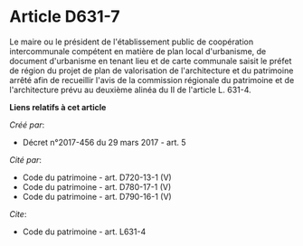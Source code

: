 # Article D631-7

Le maire ou le président de l'établissement public de coopération intercommunale compétent en matière de plan local
d'urbanisme, de document d'urbanisme en tenant lieu et de carte communale saisit le préfet de région du projet de plan de
valorisation de l'architecture et du patrimoine arrêté afin de recueillir l'avis de la commission régionale du patrimoine et
de l'architecture prévu au deuxième alinéa du II de l'article L. 631-4.

**Liens relatifs à cet article**

_Créé par_:

  - Décret n°2017-456 du 29 mars 2017 - art. 5

_Cité par_:

  - Code du patrimoine - art. D720-13-1 (V)
  - Code du patrimoine - art. D780-17-1 (V)
  - Code du patrimoine - art. D790-16-1 (V)

_Cite_:

  - Code du patrimoine - art. L631-4
